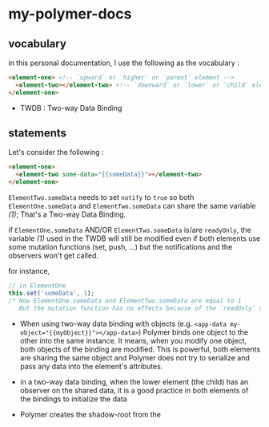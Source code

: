 # my-polymer-docs

## vocabulary

in this personal documentation, I use the following as the vocabulary :

```html
<element-one> <!-- `upward` or `higher` or `parent` element -->
  <element-two></element-two> <!-- `downward` or `lower` or `child` element -->
</element-one>
```

- TWDB : Two-way Data Binding

## statements

Let's consider the following :

```html
<element-one> 
  <element-two some-data="{{someData}}"></element-two>
</element-one>
```
`ElementTwo.someData` needs to set `notify` to `true` so both `ElementOne.someData` and `ElementTwo.someData` can share the same variable *(1)*; That's a Two-way Data Binding.

if `ElementOne.someData` AND/OR `ElementTwo.someData` is/are `readyOnly`, the variable *(1)* used in the TWDB will still be modified even if both elements use some mutation functions (set, push, ...) but the notifications and the observers won't get called.

for instance, 
```javascript
// in ElementOne
this.set('someData', 1);
/* Now ElementOne.someData and ElementTwo.someData are equal to 1
   But the mutation function has no effects because of the `readOnly` set to `true` */
```

- When using two-way data binding with objects (e.g. `<app-data my-object="{{myObject}}"></app-data>`) Polymer binds one object to the other into the same instance. It means, when you modify one object, both objects of the binding are modified. This is powerful, both elements are sharing the same object and Polymer does not try to serialize and pass any data into the element's attributes.

- in a two-way data binding, when the lower element (the child) has an observer on the shared data, it is a good practice in both elements of the bindings to initialize the data 

- Polymer creates the shadow-root from the <template> in the <dom-module> only when the instance is attached to the dom. because the lifecycle starts when the instance is attached.
  That means connectedCallback function won't be called before attached.

- _flushProperties() called on a Polymer.Element extended Instance will force the Polymer lifecycle if the Element wasn't attached to the dom. If the Element has a Polymer <template>, _flushProperties() won't create the template and any further attachment of the Element to the dom won't trigger the creation of the Polymer <template> as well. It is then not recommended to use this function, unless the Element is only a data-structure that the application is using to store data.

- It is not recommended to reflectToAttribute an object-type or Array of object-type properties, for Polymer serialize and can generate long string of text pasted in the dom (and there is no use).

- It is possible to use Array of objects in a two-way data binding because polymer binds the data using references.

- When using Array of objects in a two-way data binding, we can use paths in template. e.g.
```
<b>{{theArray.0.property}}</b>
```

- To change and notify the change of an object property (if the object is a property of the Polymer element, or if the object is in an array and the array is a property of the Polymer element) or the value of an array, use the function **set**, for instance :

```javascript
this.set('theObject.property', 14); // if the object is a property
this.set('intArray.0', 14); // if the array is a property
this.set('objArray.0.property', 14); // if the object is in an array and the array a property
```

note : it is important to note that using **set** or **notifyPath** will only affect templates where the placeholders match the changes and related observers such as

```javascript
static get observers () {
  return ['_udpateElement(objArray.0.property)'];
}
```
